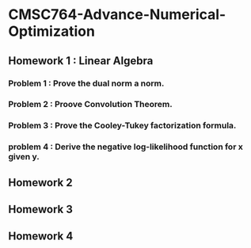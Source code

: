 # CMSC764-Advance-Numerical-Optimization

## Homework 1 : Linear Algebra
### Problem 1 : Prove the dual norm a norm.
### Problem 2 : Proove Convolution Theorem.
### Problem 3 : Prove the Cooley-Tukey factorization formula.
### problem 4 : Derive the negative log-likelihood function for x given y. 
## Homework 2
## Homework 3
## Homework 4

